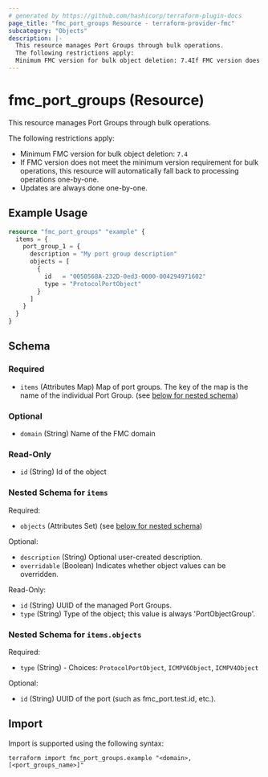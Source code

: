 ```yaml
---
# generated by https://github.com/hashicorp/terraform-plugin-docs
page_title: "fmc_port_groups Resource - terraform-provider-fmc"
subcategory: "Objects"
description: |-
  This resource manages Port Groups through bulk operations.
  The following restrictions apply:
  Minimum FMC version for bulk object deletion: 7.4If FMC version does not meet the minimum version requirement for bulk operations, this resource will automatically fall back to processing operations one-by-one.Updates are always done one-by-one.
---
```


# fmc_port_groups (Resource)

This resource manages Port Groups through bulk operations.

The following restrictions apply:
  - Minimum FMC version for bulk object deletion: `7.4`
  - If FMC version does not meet the minimum version requirement for bulk operations, this resource will automatically fall back to processing operations one-by-one.
  - Updates are always done one-by-one.

## Example Usage

```terraform
resource "fmc_port_groups" "example" {
  items = {
    port_group_1 = {
      description = "My port group description"
      objects = [
        {
          id   = "0050568A-232D-0ed3-0000-004294971602"
          type = "ProtocolPortObject"
        }
      ]
    }
  }
}
```

<!-- schema generated by tfplugindocs -->
## Schema

### Required

- `items` (Attributes Map) Map of port groups. The key of the map is the name of the individual Port Group. (see [below for nested schema](#nestedatt--items))

### Optional

- `domain` (String) Name of the FMC domain

### Read-Only

- `id` (String) Id of the object

<a id="nestedatt--items"></a>
### Nested Schema for `items`

Required:

- `objects` (Attributes Set) (see [below for nested schema](#nestedatt--items--objects))

Optional:

- `description` (String) Optional user-created description.
- `overridable` (Boolean) Indicates whether object values can be overridden.

Read-Only:

- `id` (String) UUID of the managed Port Groups.
- `type` (String) Type of the object; this value is always 'PortObjectGroup'.

<a id="nestedatt--items--objects"></a>
### Nested Schema for `items.objects`

Required:

- `type` (String) - Choices: `ProtocolPortObject`, `ICMPV6Object`, `ICMPV4Object`

Optional:

- `id` (String) UUID of the port (such as fmc_port.test.id, etc.).

## Import

Import is supported using the following syntax:

```shell
terraform import fmc_port_groups.example "<domain>,[<port_groups_name>]"
```
